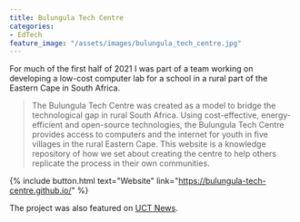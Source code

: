 ```yaml
---
title: Bulungula Tech Centre
categories:
- EdTech
feature_image: "/assets/images/bulungula_tech_centre.jpg"
---
```

For much of the first half of 2021 I was part of a team working on developing a low-cost computer lab for a school in a rural part of the Eastern Cape in South Africa. 

> The Bulungula Tech Centre was created as a model to bridge the technological gap in rural South Africa. Using cost-effective, energy-efficient and open-source technologies, the Bulungula Tech Centre provides access to computers and the internet for youth in five villages in the rural Eastern Cape. This website is a knowledge repository of how we set about creating the centre to help others replicate the process in their own communities.

{% include button.html text="Website" link="https://bulungula-tech-centre.github.io/" %}

The project was also featured on [UCT News](https://www.news.uct.ac.za/article/-2021-09-10-uct-grads-build-scaleable-low-cost-tech-centre-for-ec-learners).